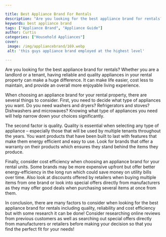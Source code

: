 ```yaml
---

title: Best Appliance Brand For Rentals
description: "Are you looking for the best appliance brand for rentals? Whether you are a landlord or a tenant, having reliable and quality appl...find out now"
keywords: best appliance brand
tags: ["Appliance Brand", "Appliance Guide"]
author: Curtis
categories: ["Household Appliances"]
cover: 
 image: /img/appliancebrand/169.webp
 alt: 'this guys appliance brand employed at the highest level'

---
```


Are you looking for the best appliance brand for rentals? Whether you are a landlord or a tenant, having reliable and quality appliances in your rental property can make a huge difference. It can make life easier, cost less to maintain, and provide an overall more enjoyable living experience.

When choosing an appliance brand for your rental property, there are several things to consider. First, you need to decide what type of appliances you want. Do you need washers and dryers? Refrigerators and stoves? Dishwashers and microwaves? Knowing what type of appliances you need will help narrow down your choices significantly. 

The second factor is quality. Quality is essential when selecting any type of appliance – especially those that will be used by multiple tenants throughout the years. You want products that have been built to last with features that make them energy efficient and easy to use. Look for brands that offer a warranty on their products which ensures they stand behind the items they produce. 

Finally, consider cost efficiency when choosing an appliance brand for your rental units. Some brands may be more expensive upfront but offer better energy-efficiency in the long run which could save money on utility bills over time. Also look at discounts offered by retailers when buying multiple items from one brand or look into special offers directly from manufacturers as they may offer good deals when purchasing several items at once from them. 

In conclusion, there are many factors to consider when looking for the best appliance brand for rentals including quality, reliability and cost efficiency but with some research it can be done! Consider researching online reviews from previous customers as well as searching out special offers directly from manufacturers or retailers before making your decision so that you find the perfect fit for your needs!
